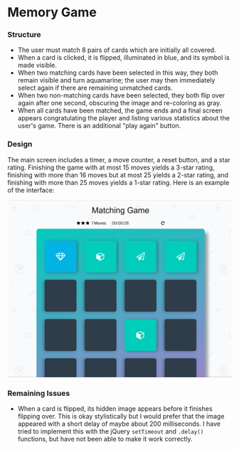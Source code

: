 # Memory Game

### Structure
* The user must match 8 pairs of cards which are initially all covered.
* When a card is clicked, it is flipped, illuminated in blue, and its symbol is made visible.
* When two matching cards have been selected in this way, they both remain visible and turn aquamarine; the user may then immediately select again if there are remaining unmatched cards.
* When two non-matching cards have been selected, they both flip over again after one
second, obscuring the image and re-coloring as gray.
* When all cards have been matched, the game ends and a final screen appears congratulating the player and listing various statistics about the user's game. There is an additional "play again" button.

### Design
The main screen includes a timer, a move counter, a reset button, and a star rating. Finishing the game with at most 15 moves yields a 3-star rating, finishing with more than 16 moves but at most 25 yields a 2-star rating, and finishing with more than 25 moves yields a 1-star rating. Here is an example of the interface:

![Memory Game Sample](img/sample-game-state.png)

### Remaining Issues
* When a card is flipped, its hidden image appears before it finishes flipping over. This is okay stylistically but I would prefer that the image appeared with a short delay of maybe about 200 milliseconds. I have tried to implement this with the jQuery `setTimeout` and `.delay()` functions, but have not been able to make it work correctly.
